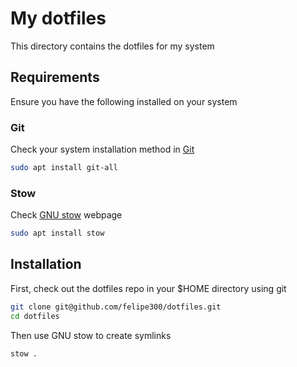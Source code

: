 # My dotfiles

This directory contains the dotfiles for my system

## Requirements

Ensure you have the following installed on your system

### Git

Check your system installation method in [Git](https://git-scm.com/book/en/v2/Getting-Started-Installing-Git)

```bash
sudo apt install git-all
```

### Stow

Check [GNU stow](https://www.gnu.org/software/stow/) webpage

```bash
sudo apt install stow
```

## Installation

First, check out the dotfiles repo in your $HOME directory using git

```bash
git clone git@github.com/felipe300/dotfiles.git
cd dotfiles
```

Then use GNU stow to create symlinks

```bash
stow .
```
